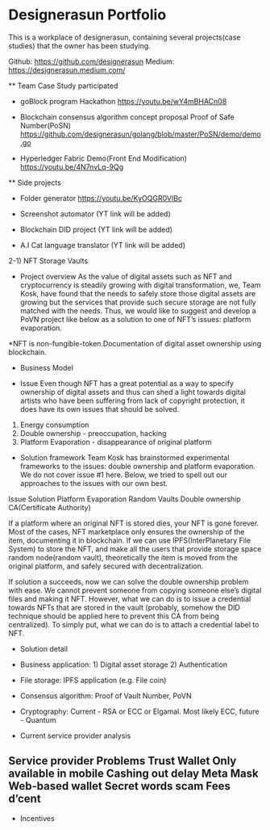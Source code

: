 # Designerasun Portfolio
This is a workplace of designerasun, containing several projects(case studies) that the owner has been studying. 

Github: https://github.com/designerasun
Medium: https://designerasun.medium.com/

 
** Team Case Study participated

* goBlock program Hackathon 
    https://youtu.be/wY4mBHACn08 
   
- Blockchain consensus algorithm concept proposal
    Proof of Safe Number(PoSN)
    https://github.com/designerasun/golang/blob/master/PoSN/demo/demo.go

* Hyperledger Fabric Demo(Front End Modification)
    https://youtu.be/4N7nvLq-9Qg


** Side projects
  * Folder generator
    https://youtu.be/KyOQGR0VlBc
    
  * Screenshot automator
    (YT link will be added)
  
  * Blockchain DID project
    (YT link will be added)
  
  * A.I Cat language translator
    (YT link will be added)
    






2-1) NFT Storage Vaults

- Project overview
 As the value of digital assets such as NFT and cryptocurrency is steadily growing with digital transformation, we, Team Kosk, have found that the needs to safely store those digital assets are growing but the services that provide such secure storage are not fully matched with the needs. Thus, we would like to suggest and develop a PoVN project like below as a solution to one of NFT’s issues: platform evaporation. 

*NFT is non-fungible-token.Documentation of digital asset ownership using blockchain. 

- Business Model


- Issue
 Even though NFT has a great potential as a way to specify ownership of digital assets and thus can shed a light towards digital artists who have been suffering from lack of copyright protection, it does have its own issues that should be solved. 

1) Energy consumption
2) Double ownership - preoccupation, hacking
3) Platform Evaporation - disappearance of original platform 

- Solution framework 
 Team Kosk has brainstormed experimental frameworks to the issues: double ownership and platform evaporation. We do not cover issue #1 here. Below, we tried to spell out our approaches to the issues with our own best. 

Issue
Solution
Platform Evaporation
Random Vaults
Double ownership
CA(Certificate Authority)


If a platform where an original NFT is stored dies, your NFT is gone forever. Most of the cases, NFT marketplace only ensures the ownership of the item, documenting it in blockchain. If we can use IPFS(InterPlanetary File System) to store the NFT, and make all the users that provide storage space random node(random vault), theoretically the item is moved from the original platform, and safely secured with decentralization.  

If solution a succeeds, now we can solve the double ownership problem with ease. We cannot prevent someone from copying someone else’s digital files and making it NFT. However, what we can do is to issue a credential towards NFTs that are stored in the vault (probably, somehow the DID technique should be applied here to prevent this CA from being centralized). To simply put, what we can do is to attach a credential label to NFT.

- Solution detail 
- Business application: 1) Digital asset storage 2) Authentication
- File storage: IPFS application (e.g. File coin)
- Consensus algorithm: Proof of Vault Number, PoVN
- Cryptography: Current - RSA or ECC or Elgamal. Most likely ECC, future - Quantum 


- Current service provider analysis

Service provider
Problems
Trust Wallet
Only available in mobile
Cashing out delay
Meta Mask
Web-based wallet
Secret words scam
Fees
d’cent
-


- Incentives


